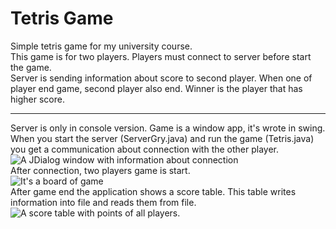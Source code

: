 # Tetris Game
<p>Simple tetris game for my university course.
<br>This game is for two players. Players must connect to server before start the game.
<br>Server is sending information about score to second player. When one of player end game, second player also end. Winner is the player that has higher score.
</p>
<hr>
<p>Server is only in console version. Game is a window app, it's wrote in swing.
<br>When you start the server (ServerGry.java) and run the game (Tetris.java) you get a communication about connection with the other player.
<img src="https://i.imgur.com/HQnbDl3.png" alt="A JDialog window with information about connection">
<br>After connection, two players game is start.
<br>
<img src="https://i.imgur.com/rHVCiN1.png" alt="It's a board of game">
<br>After game end the application shows a score table. This table writes information into file and reads them from file.
<br><img src="https://i.imgur.com/OXlSuZG.png" alt="A score table with points of all players.">
</p>
